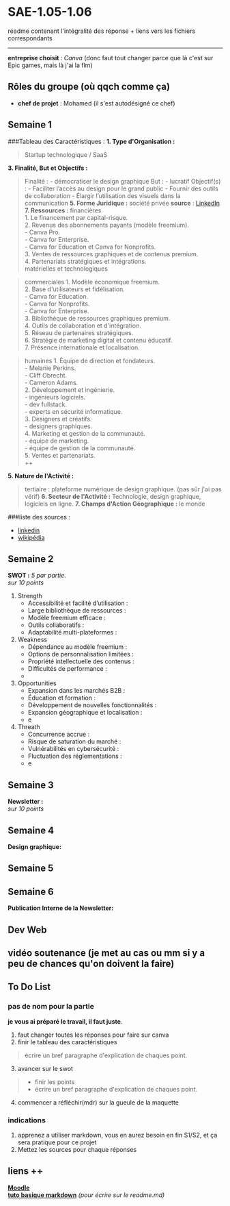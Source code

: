 # SAE-1.05-1.06
readme contenant l'intégralité des réponse + liens vers les fichiers correspondants

---

**entreprise choisit** : _Canva_ (donc faut tout changer parce que là c'est sur Epic games, mais là j'ai la flm)
## Rôles du groupe (où qqch comme ça)
- **chef de projet** : Mohamed (il s'est autodésigné ce chef)

## Semaine 1
###Tableau des Caractéristiques :
**1. Type d'Organisation :**
   > Startup technologique / SaaS
     
**3. Finalité, But et Objectifs :**
   > Finalité :
      - démocratiser le design graphique
   > But :
      - lucratif
   > Objectif(s) :
      - Faciliter l’accès au design pour le grand public
      - Fournir des outils de collaboration
      - Élargir l’utilisation des visuels dans la communication
**5. Forme Juridique :**
   > société privée
     **source** : [LinkedIn](https://www.linkedin.com/company/canva?originalSubdomain=au)  
**7. Ressources :**
   > financières  
     1. Le financement par capital-risque.  
     2. Revenus des abonnements payants (modèle freemium).  
        - Canva Pro.  
        - Canva for Enterprise.  
        - Canva for Education et Canva for Nonprofits.  
     3. Ventes de ressources graphiques et de contenus premium.  
     4. Partenariats stratégiques et intégrations.  
   > matérielles et technologiques 
     
   > commerciales
     1. Modèle économique freemium.  
     2. Base d'utilisateurs et fidélisation.  
        - Canva for Education.  
        - Canva for Nonprofits.  
        - Canva for Enterprise.  
     3. Bibliothèque de ressources graphiques premium.  
     4. Outils de collaboration et d'intégration.  
     5. Réseau de partenaires stratégiques.  
     6. Stratégie de marketing digital et contenu éducatif.  
     7. Présence internationale et localisation.  
     
   > humaines
     1. Équipe de direction et fondateurs.  
        - Melanie Perkins.  
        - Cliff Obrecht.  
        - Cameron Adams.  
     2. Développement et ingénierie.  
        - ingénieurs logiciels.  
        - dev fullstack.  
        - experts en sécurité informatique.  
     3. Designers et créatifs.  
        - designers graphiques.  
     4. Marketing et gestion de la communauté.  
        - équipe de marketing.  
        - équipe de gestion de la communauté.  
     5. Ventes et partenariats.  
     ++
     
**5. Nature de l'Activité :**
   > tertiaire : 
plateforme numérique de design graphique. (pas sûr j'ai pas vérif) 
**6. Secteur de l'Activité :**
   > Technologie, design graphique, logiciels en ligne.
**7. Champs d'Action Géographique :**
   > le monde

###liste des sources :  
- [linkedin](https://fr.linkedin.com/company/epic-games)
- [wikipédia](https://fr.m.wikipedia.org/wiki/Epic_Games)

## Semaine 2
**SWOT :**
*_5 par partie_*.  
*_sur 10 points_*
1. Strength
   - Accessibilité et facilité d’utilisation :
   - Large bibliothèque de ressources :
   - Modèle freemium efficace :
   - Outils collaboratifs :
   - Adaptabilité multi-plateformes :
3. Weakness
   - Dépendance au modèle freemium :
   - Options de personnalisation limitées :
   - Propriété intellectuelle des contenus :
   - Difficultés de performance :
   - 
5. Opportunities
   - Expansion dans les marchés B2B :
   - Éducation et formation :
   - Développement de nouvelles fonctionnalités :
   - Expansion géographique et localisation :
   - e
7. Threath
   - Concurrence accrue :
   - Risque de saturation du marché :
   - Vulnérabilités en cybersécurité :
   - Fluctuation des réglementations :
   - e

## Semaine 3
**Newsletter :**  
*_sur 10 points_*

## Semaine 4
**Design graphique:**  

## Semaine 5

## Semaine 6
**Publication Interne de la Newsletter:**

## Dev Web

## vidéo soutenance (je met au cas ou mm si y a peu de chances qu'on doivent la faire)

## To Do List
### pas de nom pour la partie
**je vous ai préparé le travail, il faut juste**.  
1. faut changer toutes les réponses pour faire sur canva
2. finir le tableau des caractéristiques 
  > écrire un bref paragraphe d'explication de chaques point.
3. avancer sur le swot
  > - finir les points 
  > - écrire un bref paragraphe d'explication de chaques point.
4. commencer a réfléchir(mdr) sur la gueule de la maquette 

### indications
1. apprenez a utiliser markdown, vous en aurez besoin en fin S1/S2, et ça sera pratique pour ce projet 
2. Mettez les sources pour chaque réponses

## liens ++
    
[**Moodle**](https://moodle.univ-lille.fr/course/view.php?id=30388&sectionid=262716)  
[**tuto basique markdown**](https://www.markdownguide.org/) _(pour écrire sur le readme.md)_  
